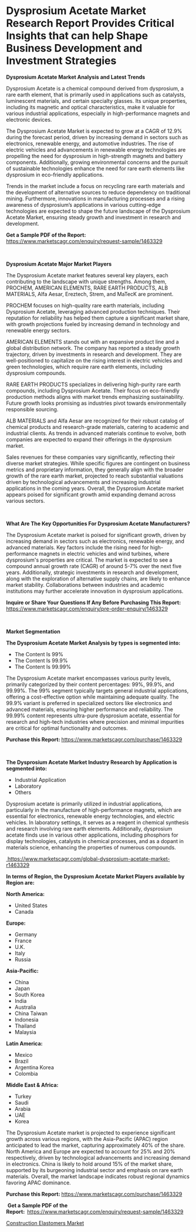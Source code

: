 <p><h1>Dysprosium Acetate Market Research Report Provides Critical Insights that can help Shape Business Development and Investment Strategies</h1></p><p><strong>Dysprosium Acetate Market Analysis and Latest Trends</strong></p>
<p><p>Dysprosium Acetate is a chemical compound derived from dysprosium, a rare earth element, that is primarily used in applications such as catalysts, luminescent materials, and certain specialty glasses. Its unique properties, including its magnetic and optical characteristics, make it valuable for various industrial applications, especially in high-performance magnets and electronic devices.</p><p>The Dysprosium Acetate Market is expected to grow at a CAGR of 12.9% during the forecast period, driven by increasing demand in sectors such as electronics, renewable energy, and automotive industries. The rise of electric vehicles and advancements in renewable energy technologies are propelling the need for dysprosium in high-strength magnets and battery components. Additionally, growing environmental concerns and the pursuit of sustainable technologies enhance the need for rare earth elements like dysprosium in eco-friendly applications.</p><p>Trends in the market include a focus on recycling rare earth materials and the development of alternative sources to reduce dependency on traditional mining. Furthermore, innovations in manufacturing processes and a rising awareness of dysprosium’s applications in various cutting-edge technologies are expected to shape the future landscape of the Dysprosium Acetate Market, ensuring steady growth and investment in research and development.</p></p>
<p><strong>Get a Sample PDF of the Report:&nbsp;</strong> <a href="https://www.marketscagr.com/enquiry/request-sample/1463329?utm_campaign=3440&utm_medium=2&utm_source=Github&utm_content=ia&utm_term=01042025&utm_id=dysprosium-acetate">https://www.marketscagr.com/enquiry/request-sample/1463329</a></p>
<p>&nbsp;</p>
<p><strong>Dysprosium Acetate Major Market Players</strong></p>
<p><p>The Dysprosium Acetate market features several key players, each contributing to the landscape with unique strengths. Among them, PROCHEM, AMERICAN ELEMENTS, RARE EARTH PRODUCTS, ALB MATERIALS, Alfa Aesar, Ereztech, Strem, and MaTecK are prominent.</p><p>PROCHEM focuses on high-quality rare earth materials, including Dysprosium Acetate, leveraging advanced production techniques. Their reputation for reliability has helped them capture a significant market share, with growth projections fueled by increasing demand in technology and renewable energy sectors.</p><p>AMERICAN ELEMENTS stands out with an expansive product line and a global distribution network. The company has reported a steady growth trajectory, driven by investments in research and development. They are well-positioned to capitalize on the rising interest in electric vehicles and green technologies, which require rare earth elements, including dysprosium compounds.</p><p>RARE EARTH PRODUCTS specializes in delivering high-purity rare earth compounds, including Dysprosium Acetate. Their focus on eco-friendly production methods aligns with market trends emphasizing sustainability. Future growth looks promising as industries pivot towards environmentally responsible sourcing.</p><p>ALB MATERIALS and Alfa Aesar are recognized for their robust catalog of chemical products and research-grade materials, catering to academic and industrial clients. As trends in advanced materials continue to evolve, both companies are expected to expand their offerings in the dysprosium market.</p><p>Sales revenues for these companies vary significantly, reflecting their diverse market strategies. While specific figures are contingent on business metrics and proprietary information, they generally align with the broader growth of the rare earth market, projected to reach substantial valuations driven by technological advancements and increasing industrial applications in the coming years. Overall, the Dysprosium Acetate market appears poised for significant growth amid expanding demand across various sectors.</p></p>
<p>&nbsp;</p>
<p><strong>What Are The Key Opportunities For Dysprosium Acetate Manufacturers?</strong></p>
<p><p>The Dysprosium Acetate market is poised for significant growth, driven by increasing demand in sectors such as electronics, renewable energy, and advanced materials. Key factors include the rising need for high-performance magnets in electric vehicles and wind turbines, where dysprosium's properties are critical. The market is expected to see a compound annual growth rate (CAGR) of around 5-7% over the next five years. Additionally, strategic investments in research and development, along with the exploration of alternative supply chains, are likely to enhance market stability. Collaborations between industries and academic institutions may further accelerate innovation in dysprosium applications.</p></p>
<p><strong>Inquire or Share Your Questions If Any Before Purchasing This Report:</strong> <a href="https://www.marketscagr.com/enquiry/pre-order-enquiry/1463329?utm_campaign=3440&utm_medium=2&utm_source=Github&utm_content=ia&utm_term=01042025&utm_id=dysprosium-acetate">https://www.marketscagr.com/enquiry/pre-order-enquiry/1463329</a></p>
<p>&nbsp;</p>
<p><strong>Market Segmentation</strong></p>
<p><strong>The Dysprosium Acetate Market Analysis by types is segmented into:</strong></p>
<p><ul><li>The Content Is 99%</li><li>The Content Is 99.9%</li><li>The Content Is 99.99%</li></ul></p>
<p><p>The Dysprosium Acetate market encompasses various purity levels, primarily categorized by their content percentages: 99%, 99.9%, and 99.99%. The 99% segment typically targets general industrial applications, offering a cost-effective option while maintaining adequate quality. The 99.9% variant is preferred in specialized sectors like electronics and advanced materials, ensuring higher performance and reliability. The 99.99% content represents ultra-pure dysprosium acetate, essential for research and high-tech industries where precision and minimal impurities are critical for optimal functionality and outcomes.</p></p>
<p><strong>Purchase this Report:&nbsp;</strong><a href="https://www.marketscagr.com/purchase/1463329?utm_campaign=3440&utm_medium=2&utm_source=Github&utm_content=ia&utm_term=01042025&utm_id=dysprosium-acetate">https://www.marketscagr.com/purchase/1463329</a></p>
<p>&nbsp;</p>
<p><strong>The Dysprosium Acetate Market Industry Research by Application is segmented into:</strong></p>
<p><ul><li>Industrial Application</li><li>Laboratory</li><li>Others</li></ul></p>
<p><p>Dysprosium acetate is primarily utilized in industrial applications, particularly in the manufacture of high-performance magnets, which are essential for electronics, renewable energy technologies, and electric vehicles. In laboratory settings, it serves as a reagent in chemical synthesis and research involving rare earth elements. Additionally, dysprosium acetate finds use in various other applications, including phosphors for display technologies, catalysts in chemical processes, and as a dopant in materials science, enhancing the properties of numerous compounds.</p></p>
<p><a href="https://www.marketscagr.com/global-dysprosium-acetate-market-r1463329?utm_campaign=3440&utm_medium=2&utm_source=Github&utm_content=ia&utm_term=01042025&utm_id=dysprosium-acetate">&nbsp;https://www.marketscagr.com/global-dysprosium-acetate-market-r1463329</a></p>
<p><strong>In terms of Region, the Dysprosium Acetate Market Players available by Region are:</strong></p>
<p>
    <p> <strong> North America: </strong>
        <ul>
            <li>United States</li>
            <li>Canada</li>
        </ul>
        </p> 
    <p> <strong> Europe: </strong>
        <ul>
            <li>Germany</li>
            <li>France</li>
            <li>U.K.</li>
            <li>Italy</li>
            <li>Russia</li>
        </ul>
        </p> 
    <p> <strong> Asia-Pacific: </strong>
        <ul>
            <li>China</li>
            <li>Japan</li>
            <li>South Korea</li>
            <li>India</li>
            <li>Australia</li>
            <li>China Taiwan</li>
            <li>Indonesia</li>
            <li>Thailand</li>
            <li>Malaysia</li>
        </ul>
        </p> 
    <p> <strong> Latin America: </strong>
        <ul>
            <li>Mexico</li>
            <li>Brazil</li>
            <li>Argentina Korea</li>
            <li>Colombia</li>
        </ul>
        </p> 
    <p> <strong> Middle East & Africa: </strong>
        <ul>
            <li>Turkey</li>
            <li>Saudi</li>
            <li>Arabia</li>
            <li>UAE</li>
            <li>Korea</li>
        </ul>
    </p>
    </p>
<p><p>The Dysprosium Acetate market is projected to experience significant growth across various regions, with the Asia-Pacific (APAC) region anticipated to lead the market, capturing approximately 40% of the share. North America and Europe are expected to account for 25% and 20% respectively, driven by technological advancements and increasing demand in electronics. China is likely to hold around 15% of the market share, supported by its burgeoning industrial sector and emphasis on rare earth materials. Overall, the market landscape indicates robust regional dynamics favoring APAC dominance.</p></p>
<p><strong>Purchase this Report: </strong><a href="https://www.marketscagr.com/purchase/1463329?utm_campaign=3440&utm_medium=2&utm_source=Github&utm_content=ia&utm_term=01042025&utm_id=dysprosium-acetate">https://www.marketscagr.com/purchase/1463329</a></p>
<p>&nbsp;<strong>Get a Sample PDF of the Report:&nbsp;&nbsp;</strong><a href="https://www.marketscagr.com/enquiry/request-sample/1463329?utm_campaign=3440&utm_medium=2&utm_source=Github&utm_content=ia&utm_term=01042025&utm_id=dysprosium-acetate">https://www.marketscagr.com/enquiry/request-sample/1463329</a></p>
<p><strong></strong></p>
<p><p><a href="https://github.com/fraryatena85/Market-Research-Report-List-1/blob/main/construction-elastomers-market.md?utm_campaign=3440&utm_medium=2&utm_source=Github&utm_content=ia&utm_term=01042025&utm_id=dysprosium-acetate">Construction Elastomers Market</a></p></p>